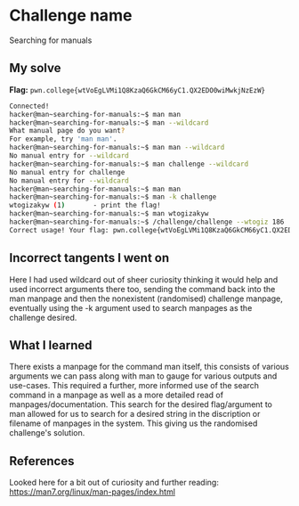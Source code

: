 # Challenge name
Searching for manuals

## My solve 
**Flag:** `pwn.college{wtVoEgLVMi1Q8KzaQ6GkCM66yC1.QX2EDO0wiMwkjNzEzW}`

```bash
Connected!                                                                        
hacker@man~searching-for-manuals:~$ man man
hacker@man~searching-for-manuals:~$ man --wildcard
What manual page do you want?
For example, try 'man man'.
hacker@man~searching-for-manuals:~$ man man --wildcard
No manual entry for --wildcard
hacker@man~searching-for-manuals:~$ man challenge --wildcard
No manual entry for challenge
No manual entry for --wildcard
hacker@man~searching-for-manuals:~$ man man
hacker@man~searching-for-manuals:~$ man -k challenge
wtogizakyw (1)       - print the flag!
hacker@man~searching-for-manuals:~$ man wtogizakyw
hacker@man~searching-for-manuals:~$ /challenge/challenge --wtogiz 186
Correct usage! Your flag: pwn.college{wtVoEgLVMi1Q8KzaQ6GkCM66yC1.QX2EDO0wiMwkjNzEzW}
```

## Incorrect tangents I went on
Here I had used wildcard out of sheer curiosity thinking it would help and used incorrect arguments there too, sending the command back into the man manpage and then the nonexistent (randomised) challenge manpage, eventually using the -k argument used to search manpages as the challenge desired.

## What I learned
There exists a manpage for the command man itself, this consists of various arguments we can pass along with man to gauge for various outputs and use-cases. This required a further, more informed use of the search command in a manpage as well as a more detailed read of manpages/documentation. This search for the desired flag/argument to man allowed for us to search for a desired string in the discription or filename of manpages in the system. This giving us the randomised challenge's solution. 

## References
Looked here for a bit out of curiosity and further reading: https://man7.org/linux/man-pages/index.html 